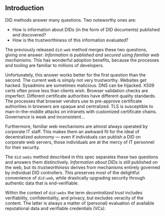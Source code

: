 ## Introduction

DID methods answer many questions. Two noteworthy ones are:

*   How is information about DIDs (in the form of DID documents) published and discovered?
*   How is the trustworthiness of this information evaluated?

The previously released `did:web` method merges these two questions, giving one answer: _Information is published and secured using familiar web mechanisms_. This has wonderful adoption benefits, because the processes and tooling are familiar to millions of developers.

Unfortunately, this answer works better for the first question than the second. The current web is simply not very trustworthy. Websites get hacked. Sysadmins are sometimes malicious. DNS can be hijacked. X509 certs often prove less than clients wish. Browser validation checks are imperfect. Different certificate authorities have different quality standards. The processes that browser vendors use to pre-approve certificate authorities in browsers are opaque and centralized. TLS is susceptible to man-in-the-middle attacks on intranets with customized certificate chains. Governance is weak and inconsistent...

Furthermore, familiar web mechanisms are almost always operated by corporate IT staff. This makes them an awkward fit for the ideal of decentralized autonomy — even if individuals can publish a DID on corporate web servers, those individuals are at the mercy of IT personnel for their security.

The `did:webs` method described in this spec separates these two questions and answers them distinctively. _Information about DIDs_ is still published on the web, but its _trustworthiness_ derives from mechanisms entirely governed by individual DID controllers. This preserves most of the delightful convenience of `did:web`, while drastically upgrading security through authentic data that is end-verifiable.

Within the context of `did:webs` the term *decentralized trust* includes verifiability, confidentiality, and privacy, but excludes veracity of the content. The latter is always a matter of (personal) evaluation of available reputational data and verifiable credentials (VCs).
